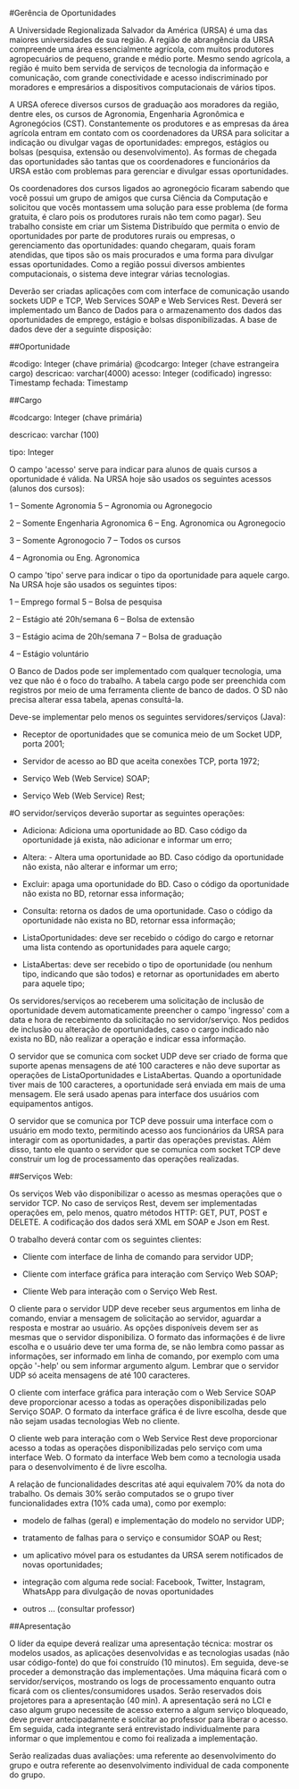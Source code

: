 #Gerência de Oportunidades

A Universidade Regionalizada Salvador da América (URSA) é uma das maiores universidades de sua região. A região de abrangência da URSA compreende uma área essencialmente agrícola, com muitos produtores agropecuários de pequeno, grande e médio porte. Mesmo sendo agrícola, a região é muito bem servida de serviços de tecnologia da informação e comunicação, com grande conectividade e acesso indiscriminado por moradores e empresários a dispositivos computacionais de vários tipos. 

A URSA oferece diversos cursos de graduação aos moradores da região, dentre eles, os cursos de Agronomia, Engenharia Agronômica e Agronegócios (CST). Constantemente os produtores e as empresas da área agrícola entram em contato com os coordenadores da URSA para solicitar a indicação ou divulgar vagas de oportunidades: empregos, estágios ou bolsas (pesquisa, extensão ou desenvolvimento). As formas de chegada das oportunidades são tantas que os coordenadores e funcionários da URSA estão com problemas para gerenciar e divulgar essas oportunidades.

Os coordenadores dos cursos ligados ao agronegócio ficaram sabendo que você possui um grupo de amigos que cursa Ciência da Computação e solicitou que vocês montassem uma solução para esse problema (de forma gratuita, é claro pois os produtores rurais não tem como pagar). Seu trabalho consiste em criar um Sistema Distribuído que permita o envio de oportunidades por parte de produtores rurais ou empresas, o gerenciamento das oportunidades: quando chegaram, quais foram atendidas, que tipos são os mais procurados e uma forma para divulgar essas oportunidades. Como a região possui diversos ambientes computacionais, o sistema deve integrar várias tecnologias.

Deverão ser criadas aplicações com com interface de comunicação usando sockets UDP e TCP, Web Services SOAP e Web Services Rest. Deverá ser implementado um Banco de Dados para o armazenamento dos dados das oportunidades de emprego, estágio e bolsas disponibilizadas. A base de dados deve der a seguinte disposição:


##Oportunidade

\#codigo: Integer (chave primária)
@codcargo: Integer (chave estrangeira cargo)
descricao: varchar(4000)
acesso: Integer (codificado)
ingresso: Timestamp
fechada: Timestamp


##Cargo

\#codcargo: Integer (chave primária)

descricao: varchar (100)

tipo: Integer



O campo 'acesso' serve para indicar para alunos de quais cursos a oportunidade é válida. Na URSA hoje são usados os seguintes acessos (alunos dos cursos):

1 – Somente Agronomia 5 – Agronomia ou Agronegocio

2 – Somente Engenharia Agronomica 6 – Eng. Agronomica ou Agronegocio

3 – Somente Agronogocio 7 – Todos os cursos

4 – Agronomia ou Eng. Agronomica



O campo 'tipo' serve para indicar o tipo da oportunidade para aquele cargo. Na URSA hoje são usados os seguintes tipos:

1 – Emprego formal 5 – Bolsa de pesquisa

2 – Estágio até 20h/semana 6 – Bolsa de extensão

3 – Estágio acima de 20h/semana 7 – Bolsa de graduação

4 – Estágio voluntário



O Banco de Dados pode ser implementado com qualquer tecnologia, uma vez que não é o foco do trabalho. A tabela cargo pode ser preenchida com registros por meio de uma ferramenta cliente de banco de dados. O SD não precisa alterar essa tabela, apenas consultá-la.

Deve-se implementar pelo menos os seguintes servidores/serviços (Java):

- Receptor de oportunidades que se comunica meio de um Socket UDP, porta 2001;

- Servidor de acesso ao BD que aceita conexões TCP, porta 1972;

- Serviço Web (Web Service) SOAP;

- Serviço Web (Web Service) Rest;



#O servidor/serviços deverão suportar as seguintes operações:

- Adiciona: Adiciona uma oportunidade ao BD. Caso código da oportunidade já exista, não adicionar e informar um erro;

- Altera: - Altera uma oportunidade ao BD. Caso código da oportunidade não exista, não alterar e informar um erro;

- Excluir: apaga uma oportunidade do BD. Caso o código da oportunidade não exista no BD, retornar essa informação;

- Consulta: retorna os dados de uma oportunidade. Caso o código da oportunidade não exista no BD, retornar essa informação;

- ListaOportunidades: deve ser recebido o código do cargo e retornar uma lista contendo as oportunidades para aquele cargo;

- ListaAbertas: deve ser recebido o tipo de oportunidade (ou nenhum tipo, indicando que são todos) e retornar as oportunidades em aberto para aquele tipo;



Os servidores/serviços ao receberem uma solicitação de inclusão de oportunidade devem automaticamente preencher o campo 'ingresso' com a data e hora de recebimento da solicitação no servidor/serviço. Nos pedidos de inclusão ou alteração de oportunidades, caso o cargo indicado não exista no BD, não realizar a operação e indicar essa informação.

O servidor que se comunica com socket UDP deve ser criado de forma que suporte apenas mensagens de até 100 caracteres e não deve suportar as operações de ListaOportunidades e ListaAbertas. Quando a oportunidade tiver mais de 100 caracteres, a oportunidade será enviada em mais de uma mensagem. Ele será usado apenas para interface dos usuários com equipamentos antigos.

O servidor que se comunica por TCP deve possuir uma interface com o usuário em modo texto, permitindo acesso aos funcionários da URSA para interagir com as oportunidades, a partir das operações previstas. Além disso, tanto ele quanto o servidor que se comunica com socket TCP deve construir um log de processamento das operações realizadas.


##Serviços Web:

Os serviços Web vão disponibilizar o acesso as mesmas operações que o servidor TCP. No caso de serviços Rest, devem ser implementadas operações em, pelo menos, quatro métodos HTTP: GET, PUT, POST e DELETE. A codificação dos dados será XML em SOAP e Json em Rest.

O trabalho deverá contar com os seguintes clientes:

- Cliente com interface de linha de comando para servidor UDP;

- Cliente com interface gráfica para interação com Serviço Web SOAP;

- Cliente Web para interação com o Serviço Web Rest.


O cliente para o servidor UDP deve receber seus argumentos em linha de comando, enviar a mensagem de solicitação ao servidor, aguardar a resposta e mostrar ao usuário. As opções disponíveis devem ser as mesmas que o servidor disponibiliza. O formato das informações é de livre escolha e o usuário deve ter uma forma de, se não lembra como passar as informações, ser informado em linha de comando, por exemplo com uma opção '-help' ou sem informar argumento algum. Lembrar que o servidor UDP só aceita mensagens de até 100 caracteres.


O cliente com interface gráfica para interação com o Web Service SOAP deve proporcionar acesso a todas as operações disponibilizadas pelo Serviço SOAP. O formato da interface gráfica é de livre escolha, desde que não sejam usadas tecnologias Web no cliente.


O cliente web para interação com o Web Service Rest deve proporcionar acesso a todas as operações disponibilizadas pelo serviço com uma interface Web. O formato da interface Web bem como a tecnologia usada para o desenvolvimento é de livre escolha.


A relação de funcionalidades descritas até aqui equivalem 70% da nota do trabalho. Os demais 30% serão computados se o grupo tiver funcionalidades extra (10% cada uma), como por exemplo:

- modelo de falhas (geral) e implementação do modelo no servidor UDP;

- tratamento de falhas para o serviço e consumidor SOAP ou Rest;

- um aplicativo móvel para os estudantes da URSA serem notificados de novas oportunidades;

- integração com alguma rede social: Facebook, Twitter, Instagram, WhatsApp para divulgação de novas oportunidades

- outros ... (consultar professor)



##Apresentação

O líder da equipe deverá realizar uma apresentação técnica: mostrar os modelos usados, as aplicações desenvolvidas e as tecnologias usadas (não usar código-fonte) do que foi construído (10 minutos). Em seguida, deve-se proceder a demonstração das implementações. Uma máquina ficará com o servidor/serviços, mostrando os logs de processamento enquanto outra ficará com os clientes/consumidores usados. Serão reservados dois projetores para a apresentação (40 min). A apresentação será no LCI e caso algum grupo necessite de acesso externo a algum serviço bloqueado, deve prever antecipadamente e solicitar ao professor para liberar o acesso. Em seguida, cada integrante será entrevistado individualmente para informar o que implementou e como foi realizada a implementação.


Serão realizadas duas avaliações: uma referente ao desenvolvimento do grupo e outra referente ao desenvolvimento individual de cada componente do grupo.

